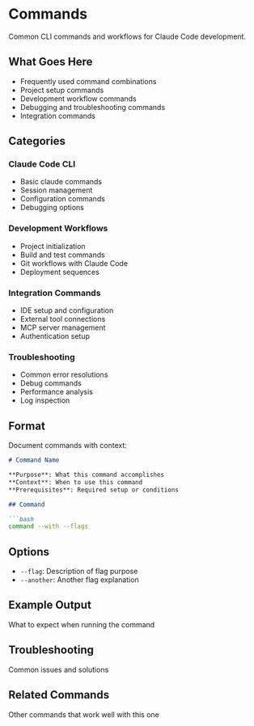 # Commands

Common CLI commands and workflows for Claude Code development.

## What Goes Here

- Frequently used command combinations
- Project setup commands
- Development workflow commands
- Debugging and troubleshooting commands
- Integration commands

## Categories

### Claude Code CLI
- Basic claude commands
- Session management
- Configuration commands
- Debugging options

### Development Workflows
- Project initialization
- Build and test commands
- Git workflows with Claude Code
- Deployment sequences

### Integration Commands
- IDE setup and configuration
- External tool connections
- MCP server management
- Authentication setup

### Troubleshooting
- Common error resolutions
- Debug commands
- Performance analysis
- Log inspection

## Format

Document commands with context:

```markdown
# Command Name

**Purpose**: What this command accomplishes
**Context**: When to use this command
**Prerequisites**: Required setup or conditions

## Command

```bash
command --with --flags
```

## Options

- `--flag`: Description of flag purpose
- `--another`: Another flag explanation

## Example Output

What to expect when running the command

## Troubleshooting

Common issues and solutions

## Related Commands

Other commands that work well with this one
```
